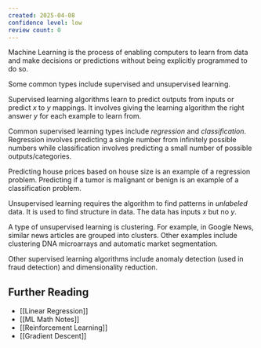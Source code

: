 ```yaml
---
created: 2025-04-08
confidence level: low
review count: 0
---
```

Machine Learning is the process of enabling computers to learn from data and make decisions or predictions without being explicitly programmed to do so.

Some common types include supervised and unsupervised learning.

Supervised learning algorithms learn to predict outputs from inputs or predict $x$ to $y$ mappings. It involves giving the learning algorithm the right answer $y$ for each example to learn from.

Common supervised learning types include _regression_ and _classification_. Regression involves predicting a single number from infinitely possible numbers while classification involves predicting a small number of possible outputs/categories.

Predicting house prices based on house size is an example of a regression problem. Predicting if a tumor is malignant or benign is an example of a classification problem.

Unsupervised learning requires the algorithm to find patterns in _unlabeled_ data. It is used to find structure in data. The data has inputs $x$ but no $y$.

A type of unsupervised learning is clustering. For example, in Google News, similar news articles are grouped into clusters. Other examples include clustering DNA microarrays and automatic market segmentation.

Other supervised learning algorithms include anomaly detection (used in fraud detection) and dimensionality reduction.

## Further  Reading
- [[Linear Regression]]
- [[ML Math Notes]]
- [[Reinforcement Learning]]
- [[Gradient Descent]]
